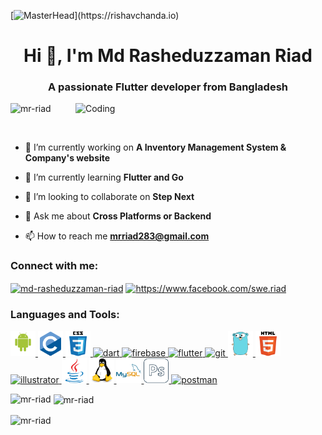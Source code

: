 [![MasterHead](https://1.bp.blogspot.com/-7A4WynwLsM...)](https://rishavchanda.io)
<h1 align="center">Hi 👋, I'm Md Rasheduzzaman Riad</h1>
<h3 align="center">A passionate Flutter developer from Bangladesh</h3>
<img align="right" alt="Coding" width="400" src="[https://cdn.dribbble.com/users/116207...](https://www.google.com/imgres?q=animated%20coding%20gif&imgurl=https%3A%2F%2Fmedia2.giphy.com%2Fmedia%2F2QpnSwLwr9fkDtiN4m%2Fgiphy.gif%3Fcid%3D6c09b952xdvyp8z5o4horec5ug29219kihz6lekcc4r716x1%26ep%3Dv1_internal_gif_by_id%26rid%3Dgiphy.gif%26ct%3Dg&imgrefurl=https%3A%2F%2Fgiphy.com%2Fgifs%2FDronaHQ-nocode-lowcode-dronahq-2QpnSwLwr9fkDtiN4m&docid=70E7MDAWIA3FaM&tbnid=XQVJw0mxEedNkM&vet=12ahUKEwiDjvnx66WMAxXusVYBHQrtC0UQM3oECGMQAA..i&w=480&h=480&hcb=2&ved=2ahUKEwiDjvnx66WMAxXusVYBHQrtC0UQM3oECGMQAA)">

<p align="left"> <img src="https://komarev.com/ghpvc/?username=mr-riad&label=Profile%20views&color=0e75b6&style=flat" alt="mr-riad" /> </p>

<p align="left"> <a href="https://twitter.com/" target="blank"><img src="https://img.shields.io/twitter/follow/?logo=twitter&style=for-the-badge" alt="" /></a> </p>

- 🔭 I’m currently working on **A Inventory Management System & Company's website**

- 🌱 I’m currently learning **Flutter and Go**

- 👯 I’m looking to collaborate on **Step Next**

- 💬 Ask me about **Cross Platforms or Backend**

- 📫 How to reach me **mrriad283@gmail.com**

<h3 align="left">Connect with me:</h3>
<p align="left">
<a href="https://linkedin.com/in/md-rasheduzzaman-riad" target="blank"><img align="center" src="https://raw.githubusercontent.com/rahuldkjain/github-profile-readme-generator/master/src/images/icons/Social/linked-in-alt.svg" alt="md-rasheduzzaman-riad" height="30" width="40" /></a>
<a href="https://fb.com/https://www.facebook.com/swe.riad" target="blank"><img align="center" src="https://raw.githubusercontent.com/rahuldkjain/github-profile-readme-generator/master/src/images/icons/Social/facebook.svg" alt="https://www.facebook.com/swe.riad" height="30" width="40" /></a>
</p>

<h3 align="left">Languages and Tools:</h3>
<p align="left"> <a href="https://developer.android.com" target="_blank" rel="noreferrer"> <img src="https://raw.githubusercontent.com/devicons/devicon/master/icons/android/android-original-wordmark.svg" alt="android" width="40" height="40"/> </a> <a href="https://www.cprogramming.com/" target="_blank" rel="noreferrer"> <img src="https://raw.githubusercontent.com/devicons/devicon/master/icons/c/c-original.svg" alt="c" width="40" height="40"/> </a> <a href="https://www.w3schools.com/css/" target="_blank" rel="noreferrer"> <img src="https://raw.githubusercontent.com/devicons/devicon/master/icons/css3/css3-original-wordmark.svg" alt="css3" width="40" height="40"/> </a> <a href="https://dart.dev" target="_blank" rel="noreferrer"> <img src="https://www.vectorlogo.zone/logos/dartlang/dartlang-icon.svg" alt="dart" width="40" height="40"/> </a> <a href="https://firebase.google.com/" target="_blank" rel="noreferrer"> <img src="https://www.vectorlogo.zone/logos/firebase/firebase-icon.svg" alt="firebase" width="40" height="40"/> </a> <a href="https://flutter.dev" target="_blank" rel="noreferrer"> <img src="https://www.vectorlogo.zone/logos/flutterio/flutterio-icon.svg" alt="flutter" width="40" height="40"/> </a> <a href="https://git-scm.com/" target="_blank" rel="noreferrer"> <img src="https://www.vectorlogo.zone/logos/git-scm/git-scm-icon.svg" alt="git" width="40" height="40"/> </a> <a href="https://golang.org" target="_blank" rel="noreferrer"> <img src="https://raw.githubusercontent.com/devicons/devicon/master/icons/go/go-original.svg" alt="go" width="40" height="40"/> </a> <a href="https://www.w3.org/html/" target="_blank" rel="noreferrer"> <img src="https://raw.githubusercontent.com/devicons/devicon/master/icons/html5/html5-original-wordmark.svg" alt="html5" width="40" height="40"/> </a> <a href="https://www.adobe.com/in/products/illustrator.html" target="_blank" rel="noreferrer"> <img src="https://www.vectorlogo.zone/logos/adobe_illustrator/adobe_illustrator-icon.svg" alt="illustrator" width="40" height="40"/> </a> <a href="https://www.java.com" target="_blank" rel="noreferrer"> <img src="https://raw.githubusercontent.com/devicons/devicon/master/icons/java/java-original.svg" alt="java" width="40" height="40"/> </a> <a href="https://www.linux.org/" target="_blank" rel="noreferrer"> <img src="https://raw.githubusercontent.com/devicons/devicon/master/icons/linux/linux-original.svg" alt="linux" width="40" height="40"/> </a> <a href="https://www.mysql.com/" target="_blank" rel="noreferrer"> <img src="https://raw.githubusercontent.com/devicons/devicon/master/icons/mysql/mysql-original-wordmark.svg" alt="mysql" width="40" height="40"/> </a> <a href="https://www.photoshop.com/en" target="_blank" rel="noreferrer"> <img src="https://raw.githubusercontent.com/devicons/devicon/master/icons/photoshop/photoshop-line.svg" alt="photoshop" width="40" height="40"/> </a> <a href="https://postman.com" target="_blank" rel="noreferrer"> <img src="https://www.vectorlogo.zone/logos/getpostman/getpostman-icon.svg" alt="postman" width="40" height="40"/> </a> </p>

<p><img align="left" src="https://github-readme-stats.vercel.app/api/top-langs?username=mr-riad&show_icons=true&locale=en&layout=compact" alt="mr-riad" /></p>

<p>&nbsp;<img align="center" src="https://github-readme-stats.vercel.app/api?username=mr-riad&show_icons=true&locale=en" alt="mr-riad" /></p>

<p><img align="center" src="https://github-readme-streak-stats.herokuapp.com/?user=mr-riad&" alt="mr-riad" /></p>
